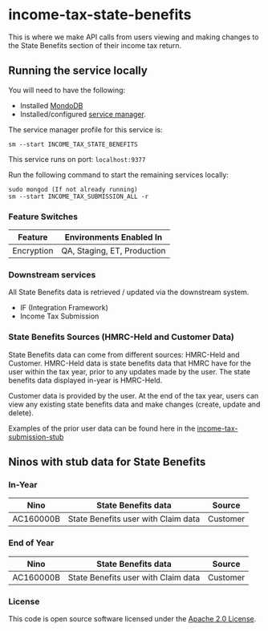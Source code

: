 
# income-tax-state-benefits

This is where we make API calls from users viewing and making changes to the State Benefits section of their income tax return.

## Running the service locally

You will need to have the following:
- Installed [MondoDB](https://docs.mongodb.com/manual/installation/)
- Installed/configured [service manager](https://github.com/hmrc/service-manager).

The service manager profile for this service is:

    sm --start INCOME_TAX_STATE_BENEFITS

This service runs on port: `localhost:9377`

Run the following command to start the remaining services locally:

    sudo mongod (If not already running)
    sm --start INCOME_TAX_SUBMISSION_ALL -r

### Feature Switches

| Feature    | Environments Enabled In     |
|------------|-----------------------------|
| Encryption | QA, Staging, ET, Production |

### Downstream services
All State Benefits data is retrieved / updated via the downstream system.
- IF (Integration Framework)
- Income Tax Submission

### State Benefits Sources (HMRC-Held and Customer Data)
State Benefits data can come from different sources: HMRC-Held and Customer. HMRC-Held data is state benefits data that HMRC have for the user within the tax year, prior to any updates made by the user. The state benefits data displayed in-year is HMRC-Held.

Customer data is provided by the user. At the end of the tax year, users can view any existing state benefits data and make changes (create, update and delete).

Examples of the prior user data can be found here in the [income-tax-submission-stub](https://github.com/hmrc/income-tax-submission-stub/blob/main/app/models/StateBenefitsUsers.scala)

## Ninos with stub data for State Benefits

### In-Year
| Nino      | State Benefits data                 | Source   |
|-----------|-------------------------------------|----------|
| AC160000B | State Benefits user with Claim data | Customer |

### End of Year
| Nino      | State Benefits data                 | Source   |
|-----------|-------------------------------------|----------|
| AC160000B | State Benefits user with Claim data | Customer |


### License

This code is open source software licensed under the [Apache 2.0 License]("http://www.apache.org/licenses/LICENSE-2.0.html").